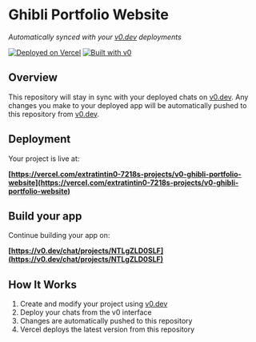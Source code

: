 # Ghibli Portfolio Website

*Automatically synced with your [v0.dev](https://v0.dev) deployments*

[![Deployed on Vercel](https://img.shields.io/badge/Deployed%20on-Vercel-black?style=for-the-badge&logo=vercel)](https://vercel.com/extratintin0-7218s-projects/v0-ghibli-portfolio-website)
[![Built with v0](https://img.shields.io/badge/Built%20with-v0.dev-black?style=for-the-badge)](https://v0.dev/chat/projects/NTLgZLD0SLF)

## Overview

This repository will stay in sync with your deployed chats on [v0.dev](https://v0.dev).
Any changes you make to your deployed app will be automatically pushed to this repository from [v0.dev](https://v0.dev).

## Deployment

Your project is live at:

**[https://vercel.com/extratintin0-7218s-projects/v0-ghibli-portfolio-website](https://vercel.com/extratintin0-7218s-projects/v0-ghibli-portfolio-website)**

## Build your app

Continue building your app on:

**[https://v0.dev/chat/projects/NTLgZLD0SLF](https://v0.dev/chat/projects/NTLgZLD0SLF)**

## How It Works

1. Create and modify your project using [v0.dev](https://v0.dev)
2. Deploy your chats from the v0 interface
3. Changes are automatically pushed to this repository
4. Vercel deploys the latest version from this repository